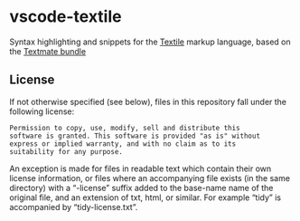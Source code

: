 # vscode-textile

Syntax highlighting and snippets for the [Textile](https://txstyle.org/) markup language, based on the [Textmate bundle](https://github.com/textmate/textile.tmbundle/blob/master/README.mdown)

## License

If not otherwise specified (see below), files in this repository fall under the following license:

    Permission to copy, use, modify, sell and distribute this
    software is granted. This software is provided "as is" without
    express or implied warranty, and with no claim as to its
    suitability for any purpose.

An exception is made for files in readable text which contain their own license information, or files where an accompanying file exists (in the same directory) with a “-license” suffix added to the base-name name of the original file, and an extension of txt, html, or similar. For example “tidy” is accompanied by “tidy-license.txt”.